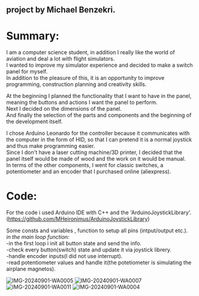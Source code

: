 ## project by Michael Benzekri.
# Summary:
I am a computer science student, in addition I really like the world of aviation and deal a lot with flight simulators.\
I wanted to improve my simulator experience and decided to make a switch panel for myself.\
In addition to the pleasure of this, it is an opportunity to improve programming, construction planning and creativity skills.

At the beginning I planned the functionality that I want to have in the panel, meaning the buttons and actions I want the panel to perform.\
Next I decided on the dimensions of the panel.\
And finally the selection of the parts and components and the beginning of the development itself.

I chose Arduino Leonardo for the controller because it communicates with the computer in the form of HID, so that I can pretend it is a normal joystick and thus make programming easier.\
Since I don't have a laser cutting machine/3D printer, I decided that the panel itself would be made of wood and the work on it would be manual.\
In terms of the other components, I went for classic switches, a potentiometer and an encoder that I purchased online (aliexpress).

# Code:
For the code i used Arduino IDE with C++ and the 'ArduinoJoystickLibrary'.(https://github.com/MHeironimus/ArduinoJoystickLibrary)

Some consts and variables , function to setup all pins (intput/output etc.).\
*in the main loop function:*\
-in the first loop i init all button state and send the info.\
-check every button(switch) state and update it via joystick librery.\
-handle encoder inputs(I did not use interrupt).\
-read potentiometer values and handle it(the potetiometer is simulating the airplane magnetos).


![IMG-20240901-WA0005](https://github.com/user-attachments/assets/ace31e99-d586-4a4f-a224-441e6002d7ce)
![IMG-20240901-WA0007](https://github.com/user-attachments/assets/025677cf-d572-49c3-b232-7c39e80a8d07)
![IMG-20240901-WA0011](https://github.com/user-attachments/assets/1e608103-379e-48b5-9051-4ddac6273647)
![IMG-20240901-WA0004](https://github.com/user-attachments/assets/f5937e7c-ce09-4cc5-9ae5-57138f966c26)



